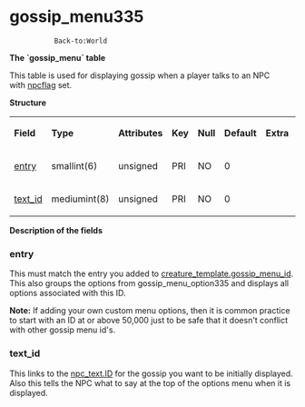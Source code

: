 # gossip\_menu335

`            Back-to:World     `

**The \`gossip\_menu\` table**

This table is used for displaying gossip when a player talks to an NPC with [npcflag](creature_template) set.

**Structure**

<table>
<colgroup>
<col width="12%" />
<col width="12%" />
<col width="12%" />
<col width="12%" />
<col width="12%" />
<col width="12%" />
<col width="12%" />
<col width="12%" />
</colgroup>
<tbody>
<tr class="odd">
<td><p><strong>Field</strong></p></td>
<td><p><strong>Type</strong></p></td>
<td><p><strong>Attributes</strong></p></td>
<td><p><strong>Key</strong></p></td>
<td><p><strong>Null</strong></p></td>
<td><p><strong>Default</strong></p></td>
<td><p><strong>Extra</strong></p></td>
<td><p><strong>Comment</strong></p></td>
</tr>
<tr class="even">
<td><p><a href="#gossip_menu335-entry">entry</a></p></td>
<td><p>smallint(6)</p></td>
<td><p>unsigned</p></td>
<td><p>PRI</p></td>
<td><p>NO</p></td>
<td><p>0</p></td>
<td><p><br />
</p></td>
<td><p><br />
</p></td>
</tr>
<tr class="odd">
<td><p><a href="#gossip_menu335-text_id">text_id</a></p></td>
<td><p>mediumint(8)</p></td>
<td><p>unsigned</p></td>
<td><p>PRI</p></td>
<td><p>NO</p></td>
<td><p>0</p></td>
<td><p><br />
</p></td>
<td><p><br />
</p></td>
</tr>
</tbody>
</table>

**Description of the fields**

### entry

This must match the entry you added to [creature\_template.gossip\_menu\_id](https://trinitycore.atlassian.net/wiki/display/tc/creature_template#creature_template-gossip_menu_id). This also
groups the options from gossip\_menu\_option335 and displays all options associated with this ID.

**Note:** If adding your own custom menu options, then it is common practice to start with an ID at or above 50,000 just to be safe that it doesn't conflict with other gossip menu id's.

### text\_id

This links to the [npc\_text.ID](npc_text_2130250.html#npc_text-ID) for the gossip you want to be initially displayed. Also this tells the NPC what to say at the top of the options menu when it is displayed.
